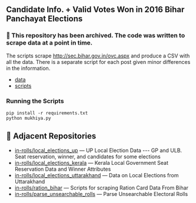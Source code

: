 ## Candidate Info. + Valid Votes Won in 2016 Bihar Panchayat Elections

### 🚫 This repository has been archived. The code was written to scrape data at a point in time.

The scripts scrape http://sec.bihar.gov.in/ovc.aspx and produce a CSV with all the data. There is a separate script for each post given minor differences in the information. 

* [data](data/)
* [scripts](scripts/)

### Running the Scripts

```
pip install -r requirements.txt
python mukhiya.py
```

## 🔗 Adjacent Repositories

- [in-rolls/local_elections_up](https://github.com/in-rolls/local_elections_up) — UP Local Election Data --- GP and ULB. Seat reservation, winner, and candidates for some elections
- [in-rolls/local_elections_kerala](https://github.com/in-rolls/local_elections_kerala) — Kerala Local Government Seat Reservation Data and Winner Attributes
- [in-rolls/local_elections_uttarakhand](https://github.com/in-rolls/local_elections_uttarakhand) — Data on Local Elections from Uttarakhand
- [in-rolls/ration_bihar](https://github.com/in-rolls/ration_bihar) — Scripts for scraping Ration Card Data From Bihar
- [in-rolls/parse_unsearchable_rolls](https://github.com/in-rolls/parse_unsearchable_rolls) — Parse Unsearchable Electoral Rolls
